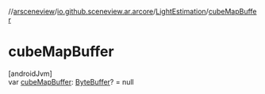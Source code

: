 //[arsceneview](../../../index.md)/[io.github.sceneview.ar.arcore](../index.md)/[LightEstimation](index.md)/[cubeMapBuffer](cube-map-buffer.md)

# cubeMapBuffer

[androidJvm]\
var [cubeMapBuffer](cube-map-buffer.md): [ByteBuffer](https://developer.android.com/reference/kotlin/java/nio/ByteBuffer.html)? = null
